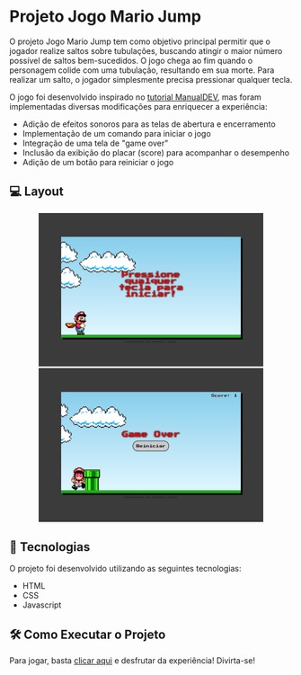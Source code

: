 # Projeto Jogo Mario Jump
O projeto Jogo Mario Jump tem como objetivo principal permitir que o jogador realize saltos sobre tubulações, 
buscando atingir o maior número possível de saltos bem-sucedidos. O jogo chega ao fim quando o personagem 
colide com uma tubulação, resultando em sua morte. Para realizar um salto, o jogador simplesmente precisa pressionar qualquer tecla.

O jogo foi desenvolvido inspirado no [tutorial ManualDEV](https://youtu.be/r9buAwVBDhA), mas foram implementadas diversas
modificações para enriquecer a experiência:
- Adição de efeitos sonoros para as telas de abertura e encerramento
- Implementação de um comando para iniciar o jogo
- Integração de uma tela de "game over"
- Inclusão da exibição do placar (score) para acompanhar o desempenho
- Adição de um botão para reiniciar o jogo
  
## 💻 Layout  

<p align="center">
  <img alt="Projeto Jogo Mario Jump" title="Jogo Mario Jump" src="images/tela-inicial.png" width="400px">
  <img alt="Projeto Jogo Mario Jump" title="Jogo Mario Jump" src="images/tela-game-over.png" width="400px">
</p>
    
## 🔧 Tecnologias

O projeto foi desenvolvido utilizando as seguintes tecnologias:
- HTML
- CSS
- Javascript

## 🛠️ Como Executar o Projeto

Para jogar, basta [clicar aqui](https://jogo-mario-jump-liart.vercel.app/) e desfrutar da experiência!
Divirta-se!
